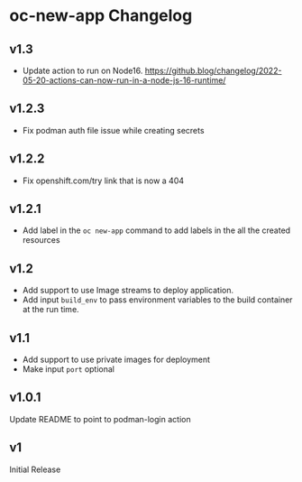 # oc-new-app Changelog

## v1.3
- Update action to run on Node16. https://github.blog/changelog/2022-05-20-actions-can-now-run-in-a-node-js-16-runtime/

## v1.2.3
- Fix podman auth file issue while creating secrets

## v1.2.2
- Fix openshift.com/try link that is now a 404

## v1.2.1
- Add label in the `oc new-app` command to add labels in the all the created resources

## v1.2
- Add support to use Image streams to deploy application.
- Add input `build_env` to pass environment variables to the build container at the run time.

## v1.1
- Add support to use private images for deployment
- Make input `port` optional

## v1.0.1
Update README to point to podman-login action

## v1
Initial Release
